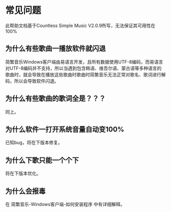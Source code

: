 # 常见问题
此帮助文档基于Countless Simple Music V2.0.9所写，无法保证其可用性在100%

## 为什么有些歌曲一播放软件就闪退
简繁音乐Windows客户端由易语言开发，且所有数据使用UTF-8编码，而易语言对UTF-8编码并不支持，所以当遇到包含韩语、维吾尔语、蒙古语等多种语言的歌曲时，就会导致在播放这些歌曲时歌曲时简繁音乐无法正常对歌名、歌词进行解码，所以会导致软件闪退。
## 为什么有些歌曲的歌词全是？？？
同上。
## 为什么软件一打开系统音量自动变100%
已知bug，将在下版本修复。
## 为什么下歌只能一个个下
将在下版本优化。
## 为什么会报毒
在 简繁音乐-Windows客户端-如何安装程序 中有详细解释。
